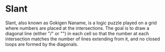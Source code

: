# Slant

Slant, also known as Gokigen Naname, is a logic puzzle played on a grid where numbers are placed at the intersections. The goal is to draw a diagonal line (either "/" or "") in each cell so that the number at each intersection matches the number of lines extending from it, and no closed loops are formed by the diagonals.